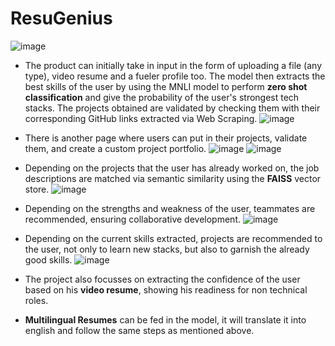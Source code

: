 # ResuGenius
![image](https://github.com/Chaitya0623/DataHack_5_TechTinkerers/assets/91510927/7394a454-6789-4810-a180-17578683a811)

* The product can initially take in input in the form of uploading a file (any type), video resume and a fueler profile too. The model then extracts the best skills of the user by using the MNLI model to perform **zero shot classification** and give the probability of the user's strongest tech stacks. The projects obtained are validated by checking them with their corresponding GitHub links extracted via Web Scraping.
![image](https://github.com/Chaitya0623/DataHack_5_TechTinkerers/assets/91510927/fc3d84bb-f06f-4650-a0b8-7d8fbf4cfd08)

* There is another page where users can put in their projects, validate them, and create a custom project portfolio.
![image](https://github.com/Chaitya0623/DataHack_5_TechTinkerers/assets/91510927/b8c6a833-6d9e-49b9-bd1f-829225082507)
![image](https://github.com/Chaitya0623/DataHack_5_TechTinkerers/assets/91510927/7ef7307a-dbd1-4fdb-9fb8-5d520cca0bdd)

* Depending on the projects that the user has already worked on, the job descriptions are matched via semantic similarity using the **FAISS** vector store.
![image](https://github.com/Chaitya0623/DataHack_5_TechTinkerers/assets/91510927/71f8484c-f954-4a49-bb57-0f2fc5e19082)

* Depending on the strengths and weakness of the user, teammates are recommended, ensuring collaborative development.
![image](https://github.com/Chaitya0623/DataHack_5_TechTinkerers/assets/91510927/5688ff41-0a74-4fe0-8ba4-0bda53dd886b)

* Depending on the current skills extracted, projects are recommended to the user, not only to learn new stacks, but also to garnish the already good skills.
![image](https://github.com/Chaitya0623/DataHack_5_TechTinkerers/assets/91510927/73304af0-dd5d-42d9-82cf-7f51da6269cf)

* The project also focusses on extracting the confidence of the user based on his **video resume**, showing his readiness for non technical roles.
* **Multilingual Resumes** can be fed in the model, it will translate it into english and follow the same steps as mentioned above.
